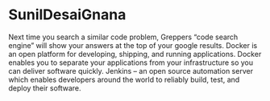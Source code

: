 # SunilDesaiGnana

Next time you search a similar code problem, Greppers “code search engine” will show your answers at the top of your google results.
Docker is an open platform for developing, shipping, and running applications. Docker enables you to separate your applications from your infrastructure so you can deliver software quickly. 
Jenkins – an open source automation server which enables developers around the world to reliably build, test, and deploy their software.

